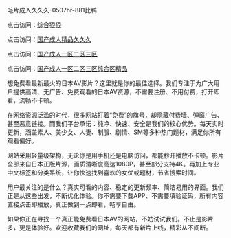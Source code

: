 毛片成人久久久-0507hr-881比鸭


点击访问：<a href="https://bered.pages.dev/">综合狠狠</a>

点击访问：<a href="https://rtj-3zo.pages.dev/">国产成人精品久久久</a>

点击访问：<a href="https://gfd-5xg.pages.dev/">国产成人一区二区三区</a>

点击访问：<a href="https://fdhf-454.pages.dev/">国产成人一区二区三区综合区精品</a>


想免费看最新最火的日本AV影片？这里就是你的最佳选择。我们专注于为广大用户提供高清、无广告、免费观看的日本AV资源，不需要注册、不用付费，打开即看，流畅不卡顿。

在网络资源泛滥的时代，很多网站打着“免费”的旗号，却隐藏付费墙、弹窗广告、甚至恶意链接。而我们平台承诺：纯净、快速、安全是我们的核心优势。每天实时更新，涵盖素人、美少女、人妻、制服、剧情、SM等多种热门题材，满足你所有观看偏好。

网站采用轻量级架构，无论你是用手机还是电脑访问，都能秒开播放不卡顿。影片全部来自日本正版片源，画质清晰度高达1080P，甚至部分支持4K。再加上专业中文标签和分类系统，让你快速找到喜欢的女优或题材，节省搜索时间。

用户最关注的是什么？真实可看的内容、稳定的更新频率、简洁易用的界面。我们正是从这些出发，不断优化体验。你不需要下载APP、不需要填验证码，所有内容直接点击即播放，真正做到一点即看，畅享自由。

如果你正在寻找一个真正能免费看日本AV的网站，不妨试试我们。不止是影片多，更是体验好。欢迎收藏我们的网址，每天都有新片上线，精彩从不间断。

<span style="display:none;">[Canonical link ( https://github.com/vt20250705/542521 ）</span>
